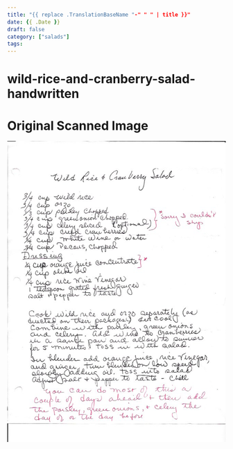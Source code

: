 ```yaml
---
title: "{{ replace .TranslationBaseName "-" " " | title }}"
date: {{ .Date }}
draft: false
category: ["salads"]
tags:
---
```


# wild-rice-and-cranberry-salad-handwritten

# Original Scanned Image

![](/static/salads/wild-rice-and-cranberry-salad-handwritten.png)
